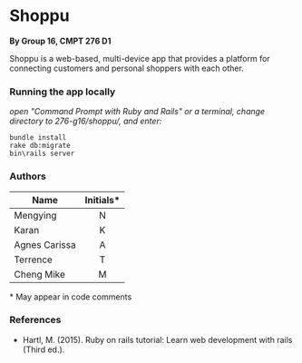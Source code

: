 # Shoppu
**By Group 16, CMPT 276 D1**

Shoppu is a web-based, multi-device app that provides a platform for connecting customers and personal shoppers with each other.

### Running the app locally
*open "Command Prompt with Ruby and Rails" or a terminal, change directory to 276-g16/shoppu/, and enter:*
```
bundle install
rake db:migrate
bin\rails server
```

### Authors
| Name          | Initials* |
| ------------- |:---------:|
| Mengying      | N         |
| Karan         | K         |
| Agnes Carissa | A         |
| Terrence      | T         |
| Cheng Mike    | M         |

\* May appear in code comments

### References
* Hartl, M. (2015). Ruby on rails tutorial: Learn web development with rails (Third ed.).